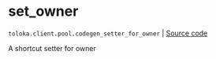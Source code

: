 # set_owner
`toloka.client.pool.codegen_setter_for_owner` | [Source code](https://github.com/Toloka/toloka-kit/blob/v1.1.4/src/client/pool/__init__.py#L0)

A shortcut setter for owner

